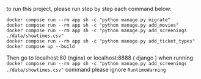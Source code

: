 to run this project, please run step by step each command below:
```
docker compose run --rm app sh -c "python manage.py migrate"
docker compose run --rm app sh -c "python manage.py add_movies"
docker compose run --rm app sh -c "python manage.py add_screenings ./data/showtimes.csv"
docker compose run --rm app sh -c "python manage.py add_ticket_types"
docker compose up --build
```
Then go to localhost:80 (nginx) or localhost:8888 ( django )
when running `docker compose run --rm app sh -c "python manage.py add_screenings ./data/showtimes.csv"` command please ignore `RuntimeWarning`
